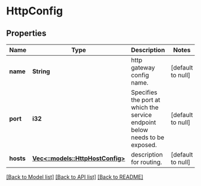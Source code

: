 # HttpConfig

## Properties
Name | Type | Description | Notes
------------ | ------------- | ------------- | -------------
**name** | **String** | http gateway config name. | [default to null]
**port** | **i32** | Specifies the port at which the service endpoint below needs to be exposed. | [default to null]
**hosts** | [**Vec<::models::HttpHostConfig>**](HttpHostConfig.md) | description for routing. | [default to null]

[[Back to Model list]](../README.md#documentation-for-models) [[Back to API list]](../README.md#documentation-for-api-endpoints) [[Back to README]](../README.md)


